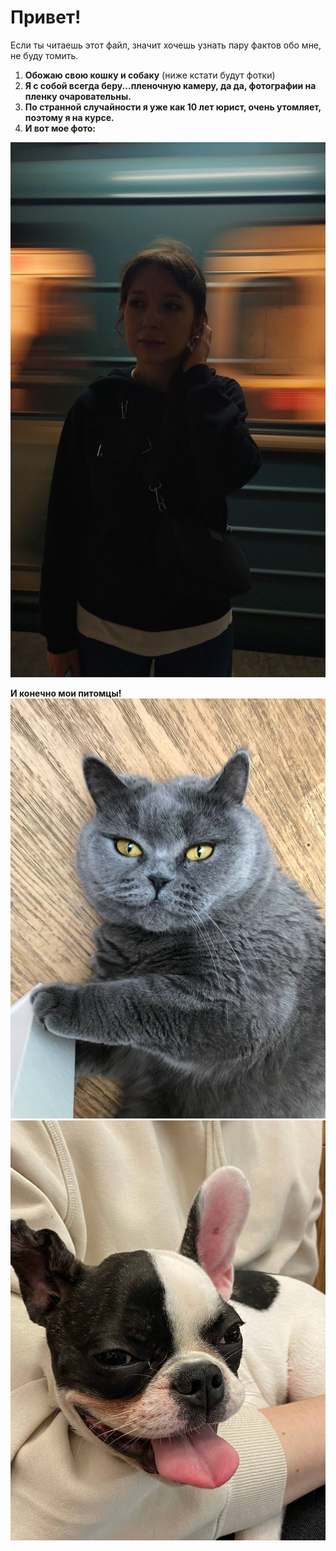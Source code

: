 # Привет!


Если ты читаешь этот файл, значит хочешь узнать пару фактов обо мне, не буду томить. 

1. **Обожаю свою кошку и собаку** (ниже кстати будут фотки)
2. **Я с собой всегда беру...пленочную камеру, да да, фотографии на пленку очаровательны.**
3. **По странной случайности я уже как 10 лет юрист, очень утомляет, поэтому я на курсе.**
4. **И вот мое фото:**

![Getting Started](photo_2021-06-06_15-59-07.jpg)

**И конечно мои питомцы!**
![Getting Started](photo_2021-06-21_19-42-23.jpg) 
![Getting Started](photo_2022-09-27_17-55-39.jpg)
